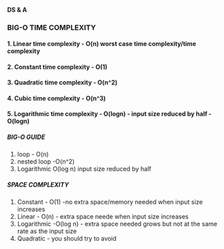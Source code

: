#### DS & A
### BIG-O TIME COMPLEXITY 

#### 1. Linear time complexity      - O(n) worst case time complexity/time complexity
#### 2. Constant time complexity    - O(1)
#### 3. Quadratic time complexity   - O(n^2)
#### 4. Cubic time complexity       - O(n^3)
#### 5. Logarithmic time complexity - O(logn) - input size reduced by half - O(logn)


##### BIG-O GUIDE

1. loop - O(n)
2. nested loop -O(n^2)
3. Logarithmic O(log n) input size reduced by half


##### SPACE COMPLEXITY

1. Constant - O(1) -no extra space/memory needed when input size increases
2. Linear   - O(n) - extra space neede when input size increases
3. Logarithmic -O(log n) - extra space needed grows but not at the same rate as the input size
4. Quadratic - you should try to avoid